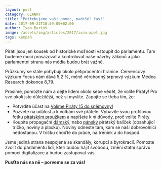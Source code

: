 ```yaml
---
layout: post
category: CLANKY
title: "Potřebujeme vaši pomoc, nadešel čas!"
date: 2017-09-22T10:59:00+02:00
author: Ivan Bartoš
image: /assets/img/articles/2017/ivan-apel.jpg
tags: kampaň
---
```


Piráti jsou jen kousek od historické možnosti vstoupit do parlamentu. Tam budeme moci prosazovat a kontrolovat naše návrhy zákonů a jako parlamentní stranu nás média budou brát vážně.

Průzkumy se stále pohybují okolo pětiprocentní hranice. Červencový výzkum Focus nám dává 5,2 %, méně věrohodný srpnový výzkum Médea Research dokonce 8,79.

Prosíme, pomozte nám a dejte lidem okolo sebe vědět, že volíte Piráty! Pro své okolí jste důležitější, než si myslíte. Zapojte se třeba tím, že:

* Potvrdíte účast na [Volíme Piráty 15 do sněmovny!](https://www.facebook.com/events/274271136398027)
* Pozvete na událost a k volbám své přátele. Vybavíte svou profilovou fotku [pirátským proužkem](https://www.facebook.com/profilepicframes) a napíšete k ní důvody, proč volíte Piráty.
* Koupíte propagační [dámský](https://bit.ly/DámskýPirátskýBalíček), nebo [pánský](https://bit.ly/PánskýPirátskýBalíček) pirátský balíček (obsahující tričko, noviny a placku). Noviny odneste tam, kam se naši dobrovolníci nedostanou. V tričku choďte do práce, na trénink a do hospod.

Jsme jediná strana nespojená se skandály, korupcí a byrokracií. Pomozte zvolit do parlamentu lidi, kteří budou hájit svobodu, změní státní správu pomocí digitalizace a budou zastupovat vás.

**Pusťte nás na ně – porveme se za vás!**
